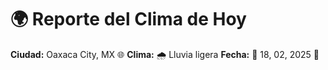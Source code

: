 # 🌍 Reporte del Clima de Hoy

**Ciudad:** Oaxaca City, MX 🌐
**Clima:** 🌧️ Lluvia ligera
**Fecha:** 📅 18, 02, 2025 🚀
